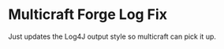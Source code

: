 Multicraft Forge Log Fix
========================

Just updates the Log4J output style so multicraft can pick it up.